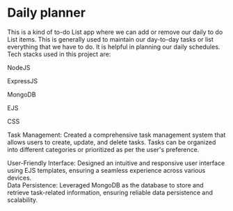 # Daily planner
This is a kind of to-do List app where we can add or remove our daily to do List items. This is generally used to maintain our day-to-day tasks or list everything that we have to do. It is helpful in planning our daily schedules.
Tech stacks used in this project are:
  
  NodeJS
  
  ExpressJS
  
  MongoDB
  
  EJS
  
  CSS
  
  Task Management: Created a comprehensive task management system that allows users to create, update, and delete tasks. Tasks can be organized into different categories or prioritized as per the user's preference.  
  
User-Friendly Interface: Designed an intuitive and responsive user interface using EJS templates, ensuring a seamless experience across various devices.  
Data Persistence: Leveraged MongoDB as the database to store and retrieve task-related information, ensuring reliable data persistence and scalability.
